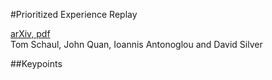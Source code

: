 #Prioritized Experience Replay

[arXiv, pdf](https://arxiv.org/pdf/1511.05952v4.pdf)  
Tom Schaul, John Quan, Ioannis Antonoglou and David Silver

##Keypoints
